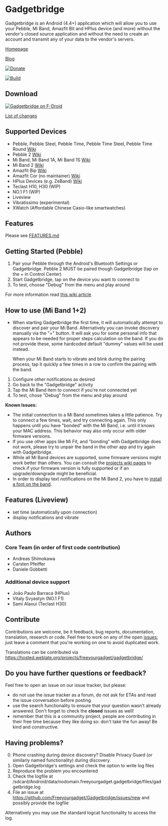 Gadgetbridge
============

Gadgetbridge is an Android (4.4+) application which will allow you to use your
Pebble, Mi Band, Amazfit Bit and HPlus device (and more) without the vendor's closed source application
and without the need to create an account and transmit any of your data to the
vendor's servers.


[Homepage](https://gadgetbridge.org)

[Blog](https://blog.gadgetbridge.org)

[![Donate](https://liberapay.com/assets/widgets/donate.svg)](https://liberapay.com/Gadgetbridge/donate)

[![Build](https://travis-ci.org/Freeyourgadget/Gadgetbridge.svg?branch=master)](https://travis-ci.org/Freeyourgadget/Gadgetbridge)

## Download

[![Gadgetbridge on F-Droid](/Get_it_on_F-Droid.svg.png?raw=true "Download from F-Droid")](https://f-droid.org/repository/browse/?fdid=nodomain.freeyourgadget.gadgetbridge)

[List of changes](https://github.com/Freeyourgadget/Gadgetbridge/blob/master/CHANGELOG.md)

## Supported Devices
* Pebble, Pebble Steel, Pebble Time, Pebble Time Steel, Pebble Time Round [Wiki](https://github.com/Freeyourgadget/Gadgetbridge/wiki/Pebble)
* Pebble 2 [Wiki](https://github.com/Freeyourgadget/Gadgetbridge/wiki/Pebble)
* Mi Band, Mi Band 1A, Mi Band 1S [Wiki](https://github.com/Freeyourgadget/Gadgetbridge/wiki/Mi-Band)
* Mi Band 2 [Wiki](https://github.com/Freeyourgadget/Gadgetbridge/wiki/Mi-Band-2)
* Amazfit Bip [Wiki](https://github.com/Freeyourgadget/Gadgetbridge/wiki/Amazfit-Bip)
* Amazfit Cor (no maintainer) [Wiki](https://github.com/Freeyourgadget/Gadgetbridge/wiki/Amazfit-Cor)
* HPlus Devices (e.g. ZeBand) [Wiki](https://github.com/Freeyourgadget/Gadgetbridge/wiki/HPlus)
* Teclast H10, H30 (WIP)
* NO.1 F1 (WIP)
* Liveview
* Vibratissimo (experimental)
* XWatch (Affordable Chinese Casio-like smartwatches)

## Features

Please see [FEATURES.md](https://github.com/Freeyourgadget/Gadgetbridge/blob/master/FEATURES.md)

## Getting Started (Pebble)

1. Pair your Pebble through the Android's Bluetooth Settings or Gadgetbridge. Pebble 2 MUST be paired though Gadgetbridge (tap on the + in Control Center)
2. Start Gadgetbridge, tap on the device you want to connect to
3. To test, choose "Debug" from the menu and play around

For more information read [this wiki article](https://github.com/Freeyourgadget/Gadgetbridge/wiki/Pebble-Getting-Started) 

## How to use (Mi Band 1+2)

* When starting Gadgetbridge the first time, it will automatically
  attempt to discover and pair your Mi Band. Alternatively you can invoke discovery
  manually via the "+" button. It will ask you for some personal info that appears
  to be needed for proper steps calculation on the band. If you do not provide these,
  some hardcoded default "dummy" values will be used instead. 

  When your Mi Band starts to vibrate and blink during the pairing process,
  tap it quickly a few times in a row to confirm the pairing with the band.

1. Configure other notifications as desired
2. Go back to the "Gadgetbridge" activity
3. Tap the Mi Band item to connect if you're not connected yet
4. To test, chose "Debug" from the menu and play around

**Known Issues:**

* The initial connection to a Mi Band sometimes takes a little patience. Try to connect a few times, wait, 
  and try connecting again. This only happens until you have "bonded" with the Mi Band, i.e. until it 
  knows your MAC address. This behavior may also only occur with older firmware versions.
* If you use other apps like Mi Fit, and "bonding" with Gadgetbridge does not work, please
  try to unpair the band in the other app and try again with Gadgetbridge.
* While all Mi Band devices are supported, some firmware versions might work better than others.
  You can consult the [projects wiki pages](https://github.com/Freeyourgadget/Gadgetbridge/wiki/Mi-Band) 
  to check if your firmware version is fully supported or if an upgrade/downgrade might be beneficial.
* In order to display text notifications on the Mi Band 2, you have to [install a font on the band](https://github.com/Freeyourgadget/Gadgetbridge/wiki/Mi-Band-2).

## Features (Liveview)

* set time (automatically upon connection)
* display notifications and vibrate

## Authors
### Core Team (in order of first code contribution)

* Andreas Shimokawa
* Carsten Pfeiffer
* Daniele Gobbetti

### Additional device support

* João Paulo Barraca (HPlus)
* Vitaly Svyastyn (NO.1 F1)
* Sami Alaoui (Teclast H30)

## Contribute

Contributions are welcome, be it feedback, bug reports, documentation, translation, research or code. Feel free to work
on any of the open [issues](https://github.com/Freeyourgadget/Gadgetbridge/issues?q=is%3Aopen+is%3Aissue);
just leave a comment that you're working on one to avoid duplicated work.

Translations can be contributed via https://hosted.weblate.org/projects/freeyourgadget/gadgetbridge/

## Do you have further questions or feedback?

Feel free to open an issue on our issue tracker, but please:
- do not use the issue tracker as a forum, do not ask for ETAs and read the issue conversation before posting
- use the search functionality to ensure that your question wasn't already answered. Don't forget to check the **closed** issues as well!
- remember that this is a community project, people are contributing in their free time because they like doing so: don't take the fun away! Be kind and constructive.

## Having problems?

0. Phone crashing during device discovery? Disable Privacy Guard (or similarly named functionality) during discovery.
1. Open Gadgetbridge's settings and check the option to write log files
2. Reproduce the problem you encountered
3. Check the logfile at /sdcard/Android/data/nodomain.freeyourgadget.gadgetbridge/files/gadgetbridge.log
4. File an issue at https://github.com/Freeyourgadget/Gadgetbridge/issues/new and possibly provide the logfile

Alternatively you may use the standard logcat functionality to access the log.

